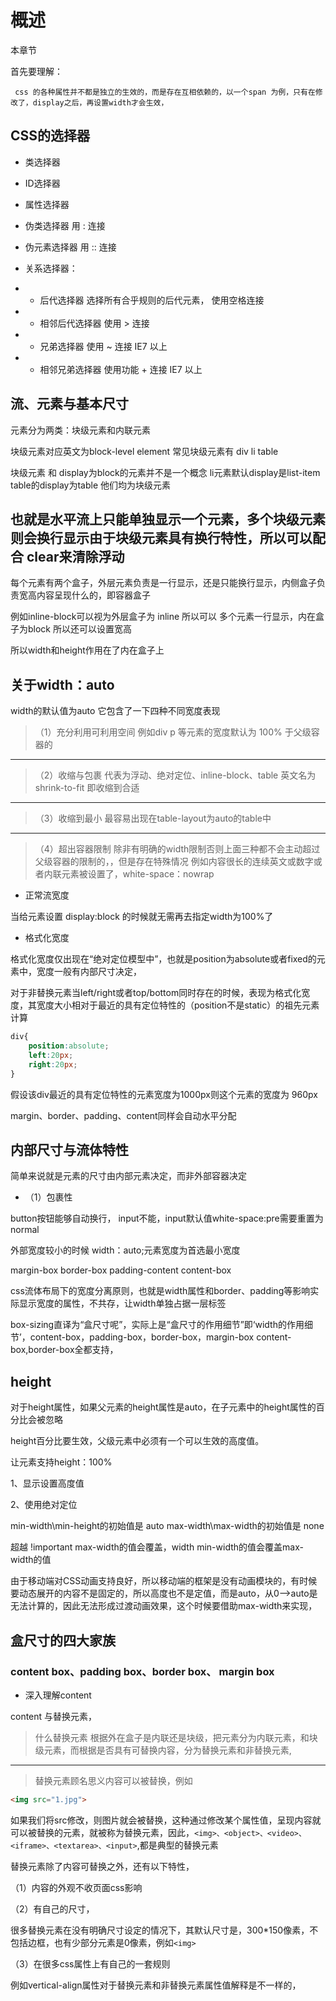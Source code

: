 # 概述

 本章节

首先要理解：

     css 的各种属性并不都是独立的生效的，而是存在互相依赖的，以一个span 为例，只有在修改了，display之后，再设置width才会生效，

## CSS的选择器

* 类选择器
* ID选择器
* 属性选择器
* 伪类选择器  用 :  连接
* 伪元素选择器   用  :: 连接

* 关系选择器：
* * 后代选择器  选择所有合乎规则的后代元素， 使用空格连接
* * 相邻后代选择器    使用 > 连接
* * 兄弟选择器   使用 ~ 连接   IE7 以上
* * 相邻兄弟选择器  使用功能 + 连接  IE7 以上

## 流、元素与基本尺寸

元素分为两类：块级元素和内联元素

块级元素对应英文为block-level element 常见块级元素有 div li table

块级元素 和 display为block的元素并不是一个概念  li元素默认display是list-item table的display为table 他们均为块级元素

## 也就是水平流上只能单独显示一个元素，多个块级元素则会换行显示由于块级元素具有换行特性，所以可以配合 clear来清除浮动

每个元素有两个盒子，外层元素负责是一行显示，还是只能换行显示，内侧盒子负责宽高内容呈现什么的，即容器盒子

例如inline-block可以视为外层盒子为 inline 所以可以 多个元素一行显示，内在盒子为block 所以还可以设置宽高

所以width和height作用在了内在盒子上

## 关于width：auto

width的默认值为auto  它包含了一下四种不同宽度表现
>（1）充分利用可利用空间 例如div p 等元素的宽度默认为 100% 于父级容器的

---

>（2）收缩与包裹 代表为浮动、绝对定位、inline-block、table 英文名为shrink-to-fit 即收缩到合适

---

>（3）收缩到最小 最容易出现在table-layout为auto的table中

---

>（4）超出容器限制  除非有明确的width限制否则上面三种都不会主动超过父级容器的限制的，，但是存在特殊情况 例如内容很长的连续英文或数字或者内联元素被设置了，white-space：nowrap

* 正常流宽度

当给元素设置 display:block 的时候就无需再去指定width为100%了

* 格式化宽度

格式化宽度仅出现在“绝对定位模型中”，也就是position为absolute或者fixed的元素中，宽度一般有内部尺寸决定，

对于非替换元素当left/right或者top/bottom同时存在的时候，表现为格式化宽度，其宽度大小相对于最近的具有定位特性的（position不是static）的祖先元素计算

```css
div{
    position:absolute;
    left:20px;
    right:20px;
}
```

假设该div最近的具有定位特性的元素宽度为1000px则这个元素的宽度为 960px

margin、border、padding、content同样会自动水平分配

## 内部尺寸与流体特性

简单来说就是元素的尺寸由内部元素决定，而非外部容器决定

* （1）包裹性

button按钮能够自动换行，
input不能，input默认值white-space:pre需要重置为normal

外部宽度较小的时候
width：auto;元素宽度为首选最小宽度

margin-box border-box padding-content content-box

css流体布局下的宽度分离原则，也就是width属性和border、padding等影响实际显示宽度的属性，不共存，让width单独占据一层标签

box-sizing直译为“盒尺寸呢”，实际上是“盒尺寸的作用细节”即‘width的作用细节’，content-box，padding-box，border-box，margin-box
content-box,border-box全都支持，

## height

对于height属性，如果父元素的height属性是auto，在子元素中的height属性的百分比会被忽略

height百分比要生效，父级元素中必须有一个可以生效的高度值。

让元素支持height：100%

1、显示设置高度值

2、使用绝对定位

min-width\min-height的初始值是 auto
max-width\max-width的初始值是 none

超越 !important max-width的值会覆盖，width
min-width的值会覆盖max-width的值

由于移动端对CSS动画支持良好，所以移动端的框架是没有动画模块的，有时候要动态展开的内容不是固定的，所以高度也不是定值，而是auto，从0-->auto是无法计算的，因此无法形成过渡动画效果，这个时候要借助max-width来实现，

## 盒尺寸的四大家族

### content box、padding box、border box、 margin box

* 深入理解content

content 与替换元素，

>什么替换元素
根据外在盒子是内联还是块级，把元素分为内联元素，和块级元素，而根据是否具有可替换内容，分为替换元素和非替换元素,
---
>替换元素顾名思义内容可以被替换，例如

```html
<img src="1.jpg">
```

如果我们将src修改，则图片就会被替换，这种通过修改某个属性值，呈现内容就可以被替换的元素，就被称为替换元素，因此，`<img>、<object>、<video>、<iframe>、<textarea>、<input>`,都是典型的替换元素

替换元素除了内容可替换之外，还有以下特性，

（1）内容的外观不收页面css影响

（2）有自己的尺寸，

很多替换元素在没有明确尺寸设定的情况下，其默认尺寸是，300*150像素，不包括边框，也有少部分元素是0像素，例如`<img>`

（3）在很多css属性上有自己的一套规则

例如vertical-align属性对于替换元素和非替换元素属性值解释是不一样的，